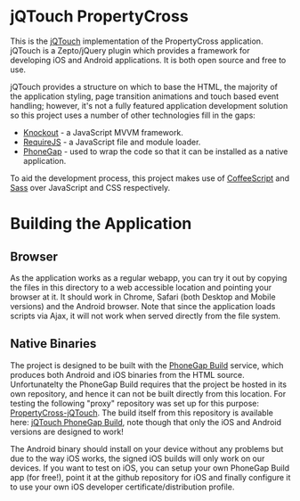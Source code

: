 jQTouch PropertyCross
==========================

This is the [jQTouch](http://www.jqtouch.com/) implementation of the PropertyCross application.  jQTouch is a Zepto/jQuery plugin which provides a framework for developing iOS and Android applications.  It is both open source and free to use.

jQTouch provides a structure on which to base the HTML, the majority of the application styling, page transition animations and touch based event handling; however, it's not a fully featured application development solution so this project uses a number of other technologies fill in the gaps:

* [Knockout](http://knockoutjs.com/) - a JavaScript MVVM framework.
* [RequireJS](http://requirejs.org/) - a JavaScript file and module loader.
* [PhoneGap](http://phonegap.com/) - used to wrap the code so that it can be installed as a native application.

To aid the development process, this project makes use of [CoffeeScript](http://coffeescript.org/) and [Sass](http://sass-lang.com/) over JavaScript and CSS respectively.

Building the Application
========================

## Browser

As the application works as a regular webapp, you can try it out by copying the files in this directory to a web accessible location and pointing your browser at it.  It should work in Chrome, Safari (both Desktop and Mobile versions) and the Android browser.  Note that since the application loads scripts via Ajax, it will not work when served directly from the file system.

## Native Binaries

The project is designed to be built with the [PhoneGap Build](https://build.phonegap.com/) service, which produces both Android and iOS binaries from the HTML source.  Unfortunatelty the PhoneGap Build requires that the project be hosted in its own repository, and hence it can not be built directly from this location.  For testing the following "proxy" repository was set up for this purpose: [PropertyCross-jQTouch](https://github.com/MarkRhodes/PropertyCross-jQTouch).  The build itself from this repository is available here: [jQTouch PhoneGap Build](https://github.com/MarkRhodes/PropertyCross-jQTouch), note though that only the iOS and Android versions are designed to work!

The Android binary should install on your device without any problems but due to the way iOS works, the signed iOS builds will only work on our devices. If you want to test on iOS, you can setup your own PhoneGap Build app (for free!), point it at the github repository for iOS and finally configure it to use your own iOS developer certificate/distribution profile.
